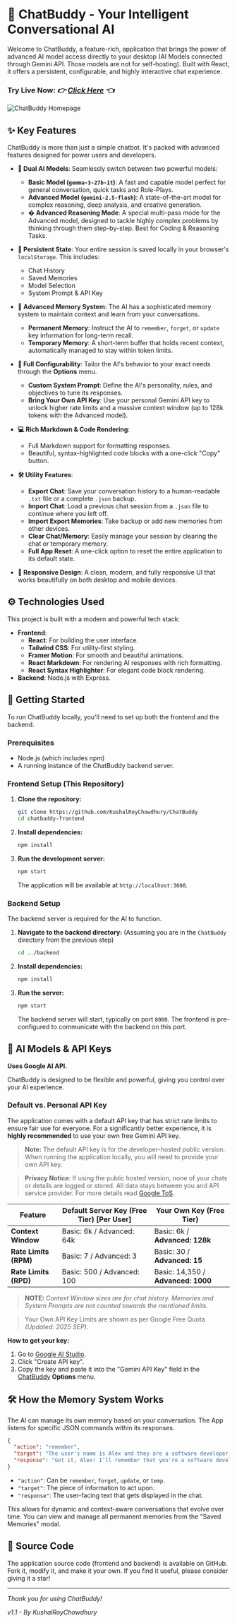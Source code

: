 # 💬 ChatBuddy - Your Intelligent Conversational AI

Welcome to ChatBuddy, a feature-rich, application that brings the power of advanced AI model access directly to your desktop (AI Models connected through Gemini API. Those models are not for self-hosting). Built with React, it offers a persistent, configurable, and highly interactive chat experience.


### Try Live Now: *👉 [Click Here](https://chatbuddy2025.onrender.com) 👈*

![ChatBuddy Homepage](frontend/public/screenshot/home.png)


## ✨ Key Features

ChatBuddy is more than just a simple chatbot. It's packed with advanced features designed for power users and developers.

-   **🧠 Dual AI Models**: Seamlessly switch between two powerful models:
    -   **Basic Model (`gemma-3-27b-it`)**: A fast and capable model perfect for general conversation, quick tasks and Role-Plays.
    -   **Advanced Model (`gemini-2.5-flash`)**: A state-of-the-art model for complex reasoning, deep analysis, and creative generation.
    -   **� Advanced Reasoning Mode**: A special multi-pass mode for the Advanced model, designed to tackle highly complex problems by thinking through them step-by-step. Best for Coding & Reasoning Tasks.

-   **📝 Persistent State**: Your entire session is saved locally in your browser's `localStorage`. This includes:
    -   Chat History
    -   Saved Memories
    -   Model Selection
    -   System Prompt & API Key

-   **🧠 Advanced Memory System**: The AI has a sophisticated memory system to maintain context and learn from your conversations.
    -   **Permanent Memory**: Instruct the AI to `remember`, `forget`, or `update` key information for long-term recall.
    -   **Temporary Memory**: A short-term buffer that holds recent context, automatically managed to stay within token limits.

-   **🔧 Full Configurability**: Tailor the AI's behavior to your exact needs through the **Options** menu.
    -   **Custom System Prompt**: Define the AI's personality, rules, and objectives to tune its responses.
    -   **Bring Your Own API Key**: Use your personal Gemini API key to unlock higher rate limits and a massive context window (up to 128k tokens with the Advanced model).

-   **💻 Rich Markdown & Code Rendering**:
    -   Full Markdown support for formatting responses.
    -   Beautiful, syntax-highlighted code blocks with a one-click "Copy" button.

-   **🛠️ Utility Features**:
    -   **Export Chat**: Save your conversation history to a human-readable `.txt` file or a complete `.json` backup.
    -   **Import Chat**: Load a previous chat session from a `.json` file to continue where you left off.
    -   **Import Export Memories**: Take backup or add new memories from other devices.
    -   **Clear Chat/Memory**: Easily manage your session by clearing the chat or temporary memory.
    -   **Full App Reset**: A one-click option to reset the entire application to its default state.

-   **📱 Responsive Design**: A clean, modern, and fully responsive UI that works beautifully on both desktop and mobile devices.

## ⚙️ Technologies Used

This project is built with a modern and powerful tech stack:

-   **Frontend**:
    -   **React**: For building the user interface.
    -   **Tailwind CSS**: For utility-first styling.
    -   **Framer Motion**: For smooth and beautiful animations.
    -   **React Markdown**: For rendering AI responses with rich formatting.
    -   **React Syntax Highlighter**: For elegant code block rendering.
-   **Backend**: Node.js with Express.

## 🚀 Getting Started

To run ChatBuddy locally, you'll need to set up both the frontend and the backend.

### Prerequisites

-   Node.js (which includes npm)
-   A running instance of the ChatBuddy backend server.

### Frontend Setup (This Repository)

1.  **Clone the repository:**
    ```bash
    git clone https://github.com/KushalRoyChowdhury/ChatBuddy
    cd chatbuddy-frontend
    ```

2.  **Install dependencies:**
    ```bash
    npm install
    ```

3.  **Run the development server:**
    ```bash
    npm start
    ```

    The application will be available at `http://localhost:3000`.

### Backend Setup

The backend server is required for the AI to function.

1.  **Navigate to the backend directory:**
    (Assuming you are in the `ChatBuddy` directory from the previous step)
    ```bash
    cd ../backend
    ```

2.  **Install dependencies:**
    ```bash
    npm install
    ```

3.  **Run the server:**
    ```bash
    npm start
    ```

    The backend server will start, typically on port `8000`. The frontend is pre-configured to communicate with the backend on this port.

## 🤖 AI Models & API Keys

**Uses Google AI API.**

ChatBuddy is designed to be flexible and powerful, giving you control over your AI experience.

### Default vs. Personal API Key

The application comes with a default API key that has strict rate limits to ensure fair use for everyone. For a significantly better experience, it is **highly recommended** to use your own free Gemini API key.

> **Note:** The default API key is for the developer-hosted public version. When running the application locally, you will need to provide your own API key.

> **Privacy Notice**: If using the public hosted version, none of your chats or details are logged or stored. All data stays between you and API service provider. For more details read [Google ToS](https://ai.google.dev/gemini-api/terms).


| Feature               | Default Server Key (Free Tier) [Per User]  | Your Own Key (Free Tier)                 |
| --------------------- | ------------------------------------------ | ---------------------------------------- |
| **Context Window**    | Basic: 6k / Advanced: 64k                  | Basic: 6k / **Advanced: 128k**           |
| **Rate Limits (RPM)** | Basic: 7 / Advanced: 3                     | Basic: 30 / **Advanced: 15**             |
| **Rate Limits (RPD)** | Basic: 500 / Advanced: 100                 | Basic: 14,350 / **Advanced: 1000**       |

> **NOTE:** *Context Window sizes are for chat history. Memories and System Prompts are not counted towards the mentioned limits.*

> Your Own API Key Limits are shown as per Google Free Quota *(Updated: 2025 SEP)*.


**How to get your key:**
1.  Go to [Google AI Studio](https://aistudio.google.com).
2.  Click "Create API key".
3.  Copy the key and paste it into the "Gemini API Key" field in the [ChatBuddy](https://chatbuddy2025.onrender.com/) **Options** menu.

## 🛠️ How the Memory System Works

The AI can manage its own memory based on your conversation. The App listens for specific JSON commands within its responses.

```json
{
  "action": "remember",
  "target": "The user's name is Alex and they are a software developer.",
  "response": "Got it, Alex! I'll remember that you're a software developer."
}
```

-   `"action"`: Can be `remember`, `forget`, `update`, or `temp`.
-   `"target"`: The piece of information to act upon.
-   `"response"`: The user-facing text that gets displayed in the chat.

This allows for dynamic and context-aware conversations that evolve over time. You can view and manage all permanent memories from the "Saved Memories" modal.

## 📜 Source Code

The application source code (frontend and backend) is available on GitHub. Fork it, modify it, and make it your own. If you find it useful, please consider giving it a star!

---

*Thank you for using ChatBuddy!*

*v1.1 - By KushalRoyChowdhury*
